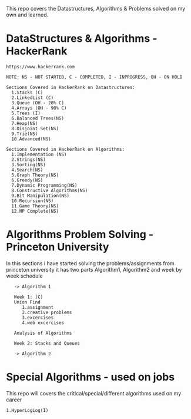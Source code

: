  This repo covers the Datastructures, Algorithms & Problems solved on my own and learned.

# DataStructures & Algorithms - HackerRank
    
    https://www.hackerrank.com
    
    NOTE: NS - NOT STARTED, C - COMPLETED, I - INPROGRESS, OH - ON HOLD
    
    Sections Covered in HackerRank on Datastructures:
      1.Stacks (C)
      2.LinkedList (C)
      3.Queue (OH - 20% C)
      4.Arrays (OH - 90% C)
      5.Trees (I)
      6.Balanced Trees(NS)
      7.Heap(NS)
      8.Disjoint Set(NS)
      9.Trie(NS)
      10.Advanced(NS)
      
    Sections Covered in HackerRank on Algorithms:
      1.Implementation (NS)
      2.Strings(NS)
      3.Sorting(NS)
      4.Search(NS)
      5.Graph Theory(NS)
      6.Greedy(NS)
      7.Dynamic Programming(NS)
      8.Constructive Algorithms(NS)
      9.Bit Manipulation(NS)
      10.Recursion(NS)
      11.Game Theory(NS)
      12.NP Complete(NS)
      
# Algorithms Problem Solving - Princeton University

   In this sections i have started solving the problems/assignments from princeton university it has two parts Algorithm1, Algorithm2      and week by week schedule
   
       -> Algorithm 1 

       Week 1: (C)
       Union Find
          1.assignment
          2.creative problems
          3.excercises
          4.web excercises

       Analysis of Algorithms

       Week 2: Stacks and Queues

       -> Algorithm 2
   
      

# Special Algorithms - used on jobs

  This repo will covers the critical/special/different algorithms used on my career

    1.HyperLogLog(I)

